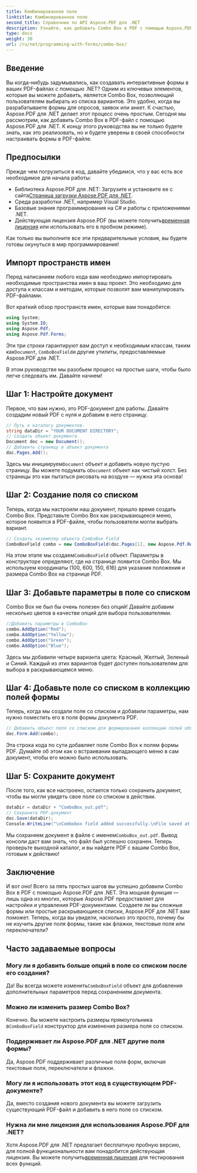 ```yaml
---
title: Комбинированное поле
linktitle: Комбинированное поле
second_title: Справочник по API Aspose.PDF для .NET
description: Узнайте, как добавить Combo Box в PDF с помощью Aspose.PDF для .NET. Следуйте нашему пошаговому руководству, чтобы легко создавать интерактивные формы PDF.
type: docs
weight: 30
url: /ru/net/programming-with-forms/combo-box/
---
```

## Введение

Вы когда-нибудь задумывались, как создавать интерактивные формы в ваших PDF-файлах с помощью .NET? Одним из ключевых элементов, которые вы можете добавить, является Combo Box, позволяющий пользователям выбирать из списка вариантов. Это удобно, когда вы разрабатываете формы для опросов, заявок или анкет. К счастью, Aspose.PDF для .NET делает этот процесс очень простым. Сегодня мы рассмотрим, как добавить Combo Box в PDF-файл с помощью Aspose.PDF для .NET. К концу этого руководства вы не только будете знать, как это реализовать, но и будете уверены в своей способности настраивать формы в PDF-файле.

## Предпосылки

Прежде чем погрузиться в код, давайте убедимся, что у вас есть все необходимое для начала работы:

- Библиотека Aspose.PDF для .NET: Загрузите и установите ее с сайта[Страница загрузки Aspose.PDF для .NET](https://releases.aspose.com/pdf/net/).
- Среда разработки .NET, например Visual Studio.
- Базовые знания программирования на C# и работы с приложениями .NET.
-  Действующая лицензия Aspose.PDF (вы можете получить[временная лицензия](https://purchase.aspose.com/temporary-license/) или использовать его в пробном режиме).

Как только вы выполните все эти предварительные условия, вы будете готовы окунуться в мир программирования!

## Импорт пространств имен

Перед написанием любого кода вам необходимо импортировать необходимые пространства имен в ваш проект. Это необходимо для доступа к классам и методам, которые позволят вам манипулировать PDF-файлами.

Вот краткий обзор пространств имен, которые вам понадобятся:

```csharp
using System;
using System.IO;
using Aspose.Pdf;
using Aspose.Pdf.Forms;
```

 Эти три строки гарантируют вам доступ к необходимым классам, таким как`Document`, `ComboBoxField`и другие утилиты, предоставляемые Aspose.PDF для .NET.

В этом руководстве мы разобьем процесс на простые шаги, чтобы было легче следовать им. Давайте начнем!

## Шаг 1: Настройте документ

Первое, что вам нужно, это PDF-документ для работы. Давайте создадим новый PDF с нуля и добавим в него страницу.

```csharp
// Путь к каталогу документов.
string dataDir = "YOUR DOCUMENT DIRECTORY";
// Создать объект документа
Document doc = new Document();
// Добавить страницу в объект документа
doc.Pages.Add();
```

 Здесь мы инициируем`Document` объект и добавить новую пустую страницу. Вы можете подумать о`Document` объект как чистый холст. Без страницы это как пытаться рисовать на воздухе — нужна эта основа!

## Шаг 2: Создание поля со списком

Теперь, когда мы настроили наш документ, пришло время создать Combo Box. Представьте Combo Box как раскрывающееся меню, которое появится в PDF-файле, чтобы пользователи могли выбрать вариант.

```csharp
// Создать экземпляр объекта ComboBox Field
ComboBoxField combo = new ComboBoxField(doc.Pages[1], new Aspose.Pdf.Rectangle(100, 600, 150, 616));
```

 На этом этапе мы создаем`ComboBoxField` объект. Параметры в конструкторе определяют, где на странице появится Combo Box. Мы используем координаты (100, 600, 150, 616) для указания положения и размера Combo Box на странице PDF.

## Шаг 3: Добавьте параметры в поле со списком

Combo Box не был бы очень полезен без опций! Давайте добавим несколько цветов в качестве опций для выбора пользователями.

```csharp
//Добавить параметры в ComboBox
combo.AddOption("Red");
combo.AddOption("Yellow");
combo.AddOption("Green");
combo.AddOption("Blue");
```

Здесь мы добавили четыре варианта цвета: Красный, Желтый, Зеленый и Синий. Каждый из этих вариантов будет доступен пользователям для выбора в раскрывающемся меню.

## Шаг 4: Добавьте поле со списком в коллекцию полей формы

Теперь, когда мы создали поле со списком и добавили параметры, нам нужно поместить его в поля формы документа PDF.

```csharp
// Добавить объект поля со списком для формирования коллекции полей объекта документа
doc.Form.Add(combo);
```

Эта строка кода по сути добавляет поле Combo Box к полям формы PDF. Думайте об этом как о встраивании выпадающего меню в сам документ, чтобы его можно было использовать.

## Шаг 5: Сохраните документ

После того, как все настроено, остается только сохранить документ, чтобы вы могли увидеть свое поле со списком в действии.

```csharp
dataDir = dataDir + "ComboBox_out.pdf";
// Сохраните PDF-документ
doc.Save(dataDir);
Console.WriteLine("\nCombobox field added successfully.\nFile saved at " + dataDir);
```

 Мы сохраняем документ в файле с именем`ComboBox_out.pdf`. Вывод консоли даст вам знать, что файл был успешно сохранен. Теперь проверьте выходной каталог, и вы найдете PDF с вашим Combo Box, готовым к действию!

## Заключение

И вот оно! Всего за пять простых шагов вы успешно добавили Combo Box в PDF с помощью Aspose.PDF для .NET. Эта мощная функция — лишь одна из многих, которые Aspose.PDF предоставляет для настройки и управления PDF-документами. Создаете ли вы сложные формы или простые раскрывающиеся списки, Aspose.PDF для .NET вам поможет. Теперь, когда вы увидели, насколько это просто, почему бы не изучить другие поля формы, такие как флажки, текстовые поля или переключатели?

## Часто задаваемые вопросы

### Могу ли я добавить больше опций в поле со списком после его создания?
 Да! Вы всегда можете изменить`ComboBoxField` объект для добавления дополнительных параметров перед сохранением документа.

### Можно ли изменить размер Combo Box?
 Конечно. Вы можете настроить размеры прямоугольника в`ComboBoxField` конструктор для изменения размера поля со списком.

### Поддерживает ли Aspose.PDF для .NET другие поля формы?
Да, Aspose.PDF поддерживает различные поля форм, включая текстовые поля, переключатели и флажки.

### Могу ли я использовать этот код в существующем PDF-документе?
Да, вместо создания нового документа вы можете загрузить существующий PDF-файл и добавить в него поле со списком.

### Нужна ли мне лицензия для использования Aspose.PDF для .NET?
 Хотя Aspose.PDF для .NET предлагает бесплатную пробную версию, для полной функциональности вам понадобится действующая лицензия. Вы можете получить[временная лицензия](https://purchase.aspose.com/temporary-license/) для тестирования всех функций.